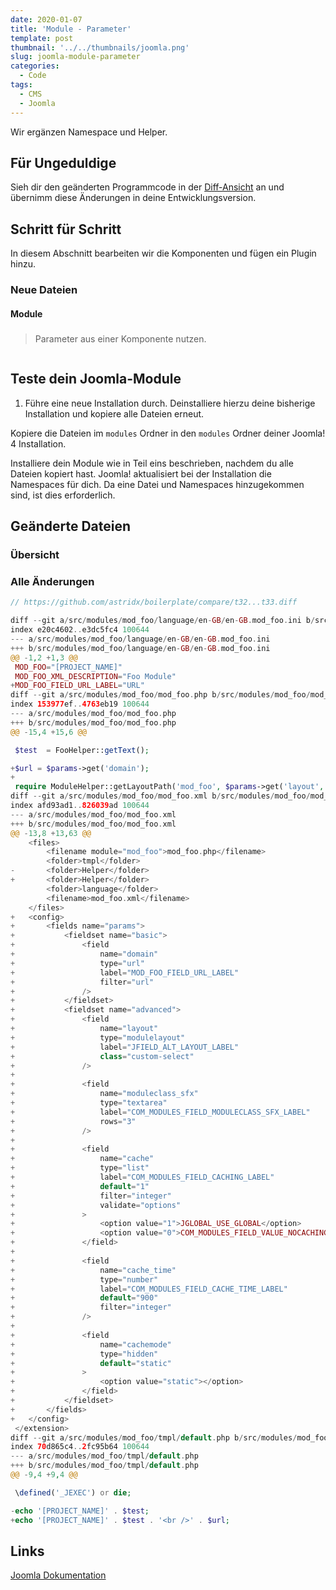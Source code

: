 ```yaml
---
date: 2020-01-07
title: 'Module - Parameter'
template: post
thumbnail: '../../thumbnails/joomla.png'
slug: joomla-module-parameter
categories:
  - Code
tags:
  - CMS
  - Joomla
---
```


Wir ergänzen Namespace und Helper.

## Für Ungeduldige

Sieh dir den geänderten Programmcode in der [Diff-Ansicht](https://github.com/astridx/boilerplate/compare/t32...t33) an und übernimm diese Änderungen in deine Entwicklungsversion.

## Schritt für Schritt

In diesem Abschnitt bearbeiten wir die Komponenten und fügen ein Plugin hinzu.

### Neue Dateien

#### Module

##### []()

> Parameter aus einer Komponente nutzen.

```php

```

## Teste dein Joomla-Module

1. Führe eine neue Installation durch. Deinstalliere hierzu deine bisherige Installation und kopiere alle Dateien erneut.

Kopiere die Dateien im `modules` Ordner in den `modules` Ordner deiner Joomla! 4 Installation.

Installiere dein Module wie in Teil eins beschrieben, nachdem du alle Dateien kopiert hast. Joomla! aktualisiert bei der Installation die Namespaces für dich. Da eine Datei und Namespaces hinzugekommen sind, ist dies erforderlich.

## Geänderte Dateien

### Übersicht

### Alle Änderungen

```php {diff}
// https://github.com/astridx/boilerplate/compare/t32...t33.diff

diff --git a/src/modules/mod_foo/language/en-GB/en-GB.mod_foo.ini b/src/modules/mod_foo/language/en-GB/en-GB.mod_foo.ini
index e20c4602..e3dc5fc4 100644
--- a/src/modules/mod_foo/language/en-GB/en-GB.mod_foo.ini
+++ b/src/modules/mod_foo/language/en-GB/en-GB.mod_foo.ini
@@ -1,2 +1,3 @@
 MOD_FOO="[PROJECT_NAME]"
 MOD_FOO_XML_DESCRIPTION="Foo Module"
+MOD_FOO_FIELD_URL_LABEL="URL"
diff --git a/src/modules/mod_foo/mod_foo.php b/src/modules/mod_foo/mod_foo.php
index 153977ef..4763eb19 100644
--- a/src/modules/mod_foo/mod_foo.php
+++ b/src/modules/mod_foo/mod_foo.php
@@ -15,4 +15,6 @@

 $test  = FooHelper::getText();

+$url = $params->get('domain');
+
 require ModuleHelper::getLayoutPath('mod_foo', $params->get('layout', 'default'));
diff --git a/src/modules/mod_foo/mod_foo.xml b/src/modules/mod_foo/mod_foo.xml
index afd93ad1..826039ad 100644
--- a/src/modules/mod_foo/mod_foo.xml
+++ b/src/modules/mod_foo/mod_foo.xml
@@ -13,8 +13,63 @@
 	<files>
 		<filename module="mod_foo">mod_foo.php</filename>
 		<folder>tmpl</folder>
-		<folder>Helper</folder>
+		<folder>Helper</folder>
 		<folder>language</folder>
 		<filename>mod_foo.xml</filename>
 	</files>
+	<config>
+		<fields name="params">
+			<fieldset name="basic">
+				<field
+					name="domain"
+					type="url"
+					label="MOD_FOO_FIELD_URL_LABEL"
+					filter="url"
+				/>
+			</fieldset>
+			<fieldset name="advanced">
+				<field
+					name="layout"
+					type="modulelayout"
+					label="JFIELD_ALT_LAYOUT_LABEL"
+					class="custom-select"
+				/>
+
+				<field
+					name="moduleclass_sfx"
+					type="textarea"
+					label="COM_MODULES_FIELD_MODULECLASS_SFX_LABEL"
+					rows="3"
+				/>
+
+				<field
+					name="cache"
+					type="list"
+					label="COM_MODULES_FIELD_CACHING_LABEL"
+					default="1"
+					filter="integer"
+					validate="options"
+				>
+					<option value="1">JGLOBAL_USE_GLOBAL</option>
+					<option value="0">COM_MODULES_FIELD_VALUE_NOCACHING</option>
+				</field>
+
+				<field
+					name="cache_time"
+					type="number"
+					label="COM_MODULES_FIELD_CACHE_TIME_LABEL"
+					default="900"
+					filter="integer"
+				/>
+
+				<field
+					name="cachemode"
+					type="hidden"
+					default="static"
+				>
+					<option value="static"></option>
+				</field>
+			</fieldset>
+		</fields>
+	</config>
 </extension>
diff --git a/src/modules/mod_foo/tmpl/default.php b/src/modules/mod_foo/tmpl/default.php
index 70d865c4..2fc95b64 100644
--- a/src/modules/mod_foo/tmpl/default.php
+++ b/src/modules/mod_foo/tmpl/default.php
@@ -9,4 +9,4 @@

 \defined('_JEXEC') or die;

-echo '[PROJECT_NAME]' . $test;
+echo '[PROJECT_NAME]' . $test . '<br />' . $url;

```

## Links

[Joomla Dokumentation](https://docs.joomla.org/J4.x:Creating_a_Simple_Module/de)
